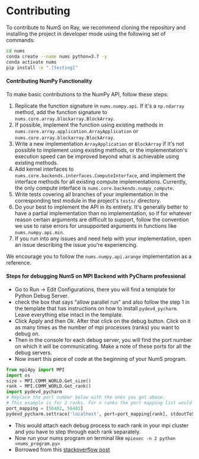 # Contributing
To contribute to NumS on Ray, 
we recommend cloning the repository and installing the project in developer mode 
using the following set of commands:

```sh
cd nums
conda create --name nums python=3.7 -y
conda activate nums
pip install -e ".[testing]"
```

#### Contributing NumPy Functionality

To make basic contributions to the NumPy API, follow these steps:

1. Replicate the function signature in `nums.numpy.api`. If it's a `np.ndarray` method,
add the function signature to `nums.core.array.blockarray.BlockArray`.
2. If possible,  implement the function using existing methods 
in `nums.core.array.application.ArrayApplication` 
or `nums.core.array.blockarray.BlockArray`.
3. Write a new implementation `ArrayApplication` or `BlockArray` 
if it's not possible to implement using existing methods, 
or the implementation's execution speed can be 
improved beyond what is achievable using existing methods.
4. Add kernel interfaces to `nums.core.backends.interfaces.ComputeInterface`, and implement
the interface methods for all existing compute implementations.
Currently, the only compute interface is `nums.core.backends.numpy_compute`.
5. Write tests covering all branches of your implementation in the corresponding test module
in the project's `tests/` directory.
6. Do your best to implement the API in its entirety. It's generally better to have a partial
implementation than no implementation, so if for whatever reason certain arguments
are difficult to support, follow the convention we use to raise errors for unsupported
arguments in functions like `nums.numpy.api.min`.
7. If you run into any issues and need help with your implementation, open an issue describing
the issue you're experiencing.

We encourage you to follow the `nums.numpy.api.arange` implementation as a reference.

#### Steps for debugging NumS on MPI Backend with PyCharm professional
* Go to Run -> Edit Configurations, there you will find a template for Python Debug Server.
* check the box that says "allow parallel run" and also follow the step 1 in the template that has
  instructions on how to install `pydevd_pycharm`. Leave everything else intact in the template.
* Click Apply and then Ok. After that click on the debug button. Click on it as many times as the 
  number of mpi processes (ranks) you want to debug on.
* Then in the console for each debug server, you will find the port number on which it will be communicating.
  Make a note of these ports for all the debug servers.
* Now insert this piece of code at the beginning of your NumS program. 
```python
from mpi4py import MPI
import os
size = MPI.COMM_WORLD.Get_size()
rank = MPI.COMM_WORLD.Get_rank()
import pydevd_pycharm
# Replace the port number below with the ones you got above. 
# This example is for 2 ranks. For n ranks the port mapping list would have n port numbers.
port_mapping = [56482, 56483]
pydevd_pycharm.settrace('localhost', port=port_mapping[rank], stdoutToServer=True, stderrToServer=True)
```
* This would attach each debug process to each rank in your mpi cluster and you have to step through each rank separately.
* Now run your nums program on terminal like `mpiexec -n 2 python <nums_program.py>`
* Borrowed from this [stackoverflow post](https://stackoverflow.com/questions/57519129/how-to-run-python-script-with-mpi4py-using-mpiexec-from-within-pycharm)
